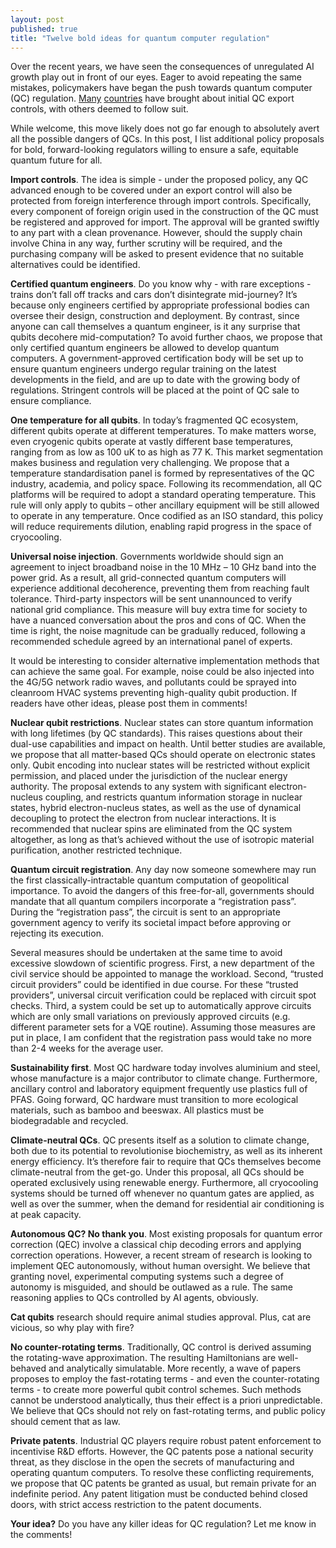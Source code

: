 ```yaml
---
layout: post
published: true
title: "Twelve bold ideas for quantum computer regulation"
---
```


Over the recent years, we have seen the consequences of unregulated AI growth play out in front of our eyes. Eager to avoid repeating the same mistakes, policymakers have began the push towards quantum computer (QC) regulation. [Many](https://www.quantum.gov/department-of-commerce-releases-export-controls-on-quantum-technologies/) [countries](https://quantumobserver.substack.com/p/export-controlled-gates) have brought about initial QC export controls, with others deemed to follow suit.

While welcome, this move likely does not go far enough to absolutely avert all the possible dangers of QCs. In this post, I list additional policy proposals for bold, forward-looking regulators willing to ensure a safe, equitable quantum future for all.

**Import controls**. The idea is simple - under the proposed policy, any QC advanced enough to be covered under an export control will also be protected from foreign interference through import controls. Specifically, every component of foreign origin used in the construction of the QC must be registered and approved for import. The approval will be granted swiftly to any part with a clean provenance. However, should the supply chain involve China in any way, further scrutiny will be required, and the purchasing company will be asked to present evidence that no suitable alternatives could be identified.

**Certified quantum engineers**. Do you know why - with rare exceptions - trains don’t fall off tracks and cars don’t disintegrate mid-journey? It’s because only engineers certified by appropriate professional bodies can oversee their design, construction and deployment. By contrast, since anyone can call themselves a quantum engineer, is it any surprise that qubits decohere mid-computation? To avoid further chaos, we propose that only certified quantum engineers be allowed to develop quantum computers. A government-approved certification body will be set up to ensure quantum engineers undergo regular training on the latest developments in the field, and are up to date with the growing body of regulations. Stringent controls will be placed at the point of QC sale to ensure compliance.

**One temperature for all qubits**. In today’s fragmented QC ecosystem, different qubits operate at different temperatures. To make matters worse, even cryogenic qubits operate at vastly different base temperatures, ranging from as low as 100 uK to as high as 77 K. This market segmentation makes business and regulation very challenging.
We propose that a temperature standardisation panel is formed by representatives of the QC industry, academia, and policy space. Following its recommendation, all QC platforms will be required to adopt a standard operating temperature. This rule will only apply to qubits – other ancillary equipment will be still allowed to operate in any temperature. Once codified as an ISO standard, this policy will reduce requirements dilution, enabling rapid progress in the space of cryocooling.

**Universal noise injection**. Governments worldwide should sign an agreement to inject broadband noise in the 10 MHz – 10 GHz band into the power grid. As a result, all grid-connected quantum computers will experience additional decoherence, preventing them from reaching fault tolerance. Third-party inspectors will be sent unannounced to verify national grid compliance.  This measure will buy extra time for society to have a nuanced conversation about the pros and cons of QC. When the time is right, the noise magnitude can be gradually reduced, following a recommended schedule agreed by an international panel of experts.

It would be interesting to consider alternative implementation methods that can achieve the same goal. For example, noise could be also injected into the 4G/5G network radio waves, and pollutants could be sprayed into cleanroom HVAC systems preventing high-quality qubit production. If readers have other ideas, please post them in comments!

**Nuclear qubit restrictions**. Nuclear states can store quantum information with long lifetimes (by QC standards). This raises questions about their dual-use capabilities and impact on health. Until better studies are available, we propose that all matter-based QCs should operate on electronic states only. Qubit encoding into nuclear states will be restricted without explicit permission, and placed under the jurisdiction of the nuclear energy authority. The proposal extends to any system with significant electron-nucleus coupling, and restricts quantum information storage in nuclear states, hybrid electron-nucleus states, as well as the use of dynamical decoupling to protect the electron from nuclear interactions. It is recommended that nuclear spins are eliminated from the QC system altogether, as long as that’s achieved without the use of isotropic material purification, another restricted technique.

**Quantum circuit registration**. Any day now someone somewhere may run the first classically-intractable quantum computation of geopolitical importance. To avoid the dangers of this free-for-all, governments should mandate that all quantum compilers incorporate a “registration pass”. During the “registration pass”, the circuit is sent to an appropriate government agency to verify its societal impact before approving or rejecting its execution.

Several measures should be undertaken at the same time to avoid excessive slowdown of scientific progress. First, a new department of the civil service should be appointed to manage the workload. Second, “trusted circuit providers” could be identified in due course. For these “trusted providers”, universal circuit verification could be replaced with circuit spot checks. Third, a system could be set up to automatically approve circuits which are only small variations on previously approved circuits (e.g. different parameter sets for a VQE routine). Assuming those measures are put in place, I am confident that the registration pass would take no more than 2-4 weeks for the average user.

**Sustainability first**. Most QC hardware today involves aluminium and steel, whose manufacture is a major contributor to climate change. Furthermore, ancillary control and laboratory equipment frequently use plastics full of PFAS. Going forward, QC hardware must transition to more ecological materials, such as bamboo and beeswax. All plastics must be biodegradable and recycled.

**Climate-neutral QCs**. QC presents itself as a solution to climate change, both due to its potential to revolutionise biochemistry, as well as its inherent energy efficiency. It’s therefore fair to require that QCs themselves become climate-neutral from the get-go. Under this proposal, all QCs should be operated exclusively using renewable energy. Furthermore, all cryocooling systems should be turned off whenever no quantum gates are applied, as well as over the summer, when the demand for residential air conditioning is at peak capacity.

**Autonomous QC? No thank you**. Most existing proposals for quantum error correction (QEC) involve a classical chip decoding errors and applying correction operations. However, a recent stream of research is looking to implement QEC autonomously, without human oversight. We believe that granting novel, experimental computing systems such a degree of autonomy is misguided, and should be outlawed as a rule. The same reasoning applies to QCs controlled by AI agents, obviously.

**Cat qubits** research should require animal studies approval. Plus, cat are vicious, so why play with fire?

**No counter-rotating terms**. Traditionally, QC control is derived assuming the rotating-wave approximation. The resulting Hamiltonians are well-behaved and analytically simulatable. More recently, a wave of papers proposes to employ the fast-rotating terms - and even the counter-rotating terms - to create more powerful qubit control schemes. Such methods cannot be understood analytically, thus their effect is a priori unpredictable. We believe that QCs should not rely on fast-rotating terms, and public policy should cement that as law.

**Private patents**. Industrial QC players require robust patent enforcement to incentivise R&D efforts. However, the QC patents pose a national security threat, as they disclose in the open the secrets of manufacturing and operating quantum computers. To resolve these conflicting requirements, we propose that QC patents be granted as usual, but remain private for an indefinite period. Any patent litigation must be conducted behind closed doors, with strict access restriction to the patent documents.

**Your idea?** Do you have any killer ideas for QC regulation? Let me know in the comments!

